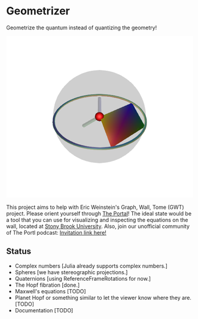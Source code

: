 # Geometrizer
Geometrize the quantum instead of quantizing the geometry!

![the Hopf fibration](plot.png "The Hopf fibration")

This project aims to help with Eric Weinstein's Graph, Wall, Tome (GWT) project. Please orient yourself through [The Portal](https://theportal.wiki/wiki/Main_Page)! The ideal state would be a tool that you can use for visualizing and inspecting the equations on the wall, located at [Stony Brook University](http://www.math.stonybrook.edu/~tony/scgp/wall-story/wall-story.html). Also, join our unofficial community of The Portl podcast: [Invitation link here!](https://discord.gg/U8QQFc2)

## Status
- Complex numbers [Julia already supports complex numbers.]
- Spheres [we have stereographic projections.]
- Quaternions [using ReferenceFrameRotations for now.]
- The Hopf fibration [done.]
- Maxwell's equations [TODO]
- Planet Hopf or something similar to let the viewer know where they are. [TODO]
- Documentation [TODO]
